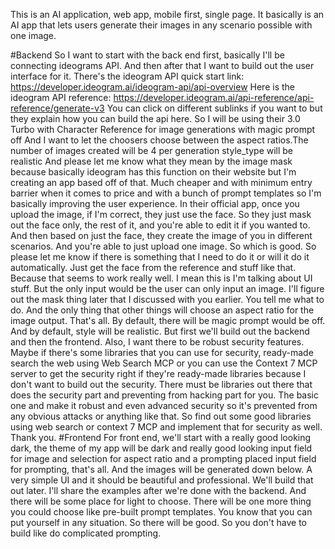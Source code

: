 This is an AI application, web app, mobile first, single page. It basically is an AI app that lets users generate their images in any scenario possible with one image.

#Backend
So I want to start with the back end first, basically I'll be connecting ideograms API. And then after that I want to build out the user interface for it.
There's the ideogram API quick start link: https://developer.ideogram.ai/ideogram-api/api-overview
Here is the ideogram API reference: https://developer.ideogram.ai/api-reference/api-reference/generate-v3
You can click on different sublinks if you want to but they explain how you can build the api here.
So I will be using their 3.0 Turbo with Character Reference for image generations with magic prompt off
And I want to let the choosers choose between the aspect ratios.The number of images created will be 4 per generation
style_type will be realistic
And please let me know what they mean by the image mask because basically ideogram has this function on their website but I'm creating an app based off of that. Much cheaper and with minimum entry barrier when it comes to price and with a bunch of prompt templates so I'm basically improving the user experience. In their official app, once you upload the image, if I'm correct, they just use the face. So they just mask out the face only, the rest of it, and you're able to edit it if you wanted to. And then based on just the face, they create the image of you in different scenarios. And you're able to just upload one image. So which is good. So please let me know if there is something that I need to do it or will it do it automatically. Just get the face from the reference and stuff like that. Because that seems to work really well.
I mean this is I'm talking about UI stuff. But the only input would be the user can only input an image. I'll figure out the mask thing later that I discussed with you earlier. You tell me what to do. And the only thing that other things will choose an aspect ratio for the image output. That's all. By default, there will be magic prompt would be off. And by default, style will be realistic.
But first we'll build out the backend and then the frontend.
Also, I want there to be robust security features. Maybe if there's some libraries that you can use for security, ready-made search the web using Web Search MCP or you can use the Context 7 MCP server to get the security right if they're ready-made libraries because I don't want to build out the security. There must be libraries out there that does the security part and preventing from hacking part for you. The basic one and make it robust and even advanced security so it's prevented from any obvious attacks or anything like that. So find out some good libraries using web search or context 7 MCP and implement that for security as well. Thank you.
#Frontend
For front end, we'll start with a really good looking dark, the theme of my app will be dark and really good looking input field for image and selection for aspect ratio and a prompting placed input field for prompting, that's all. And the images will be generated down below. A very simple UI and it should be beautiful and professional. We'll build that out later. I'll share the examples after we're done with the backend. And there will be some place for light to choose. There will be one more thing you could choose like pre-built prompt templates. You know that you can put yourself in any situation. So there will be good. So you don't have to build like do complicated prompting.